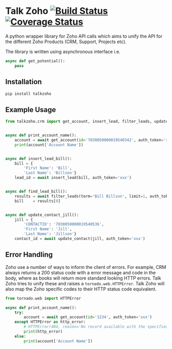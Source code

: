 # Talk Zoho [![Build Status](https://travis-ci.org/A2Z-Cloud/Talk-Zoho.svg?branch=master)](https://travis-ci.org/A2Z-Cloud/Talk-Zoho) [![Coverage Status](https://coveralls.io/repos/github/A2Z-Cloud/Talk-Zoho/badge.svg?branch=master)](https://coveralls.io/github/A2Z-Cloud/Talk-Zoho?branch=master)

A python wrapper library for Zoho API calls which aims to unify the API for the different Zoho Products (CRM, Support, Projects etc).

The library is written using asynchronous interface i.e.
```python
async def get_potential():
    pass
```  

## Installation
```bash
pip install talkzoho
```

## Example Usage
```python
from talkzoho.crm import get_account, insert_lead, filter_leads, update_contact


async def print_account_name():
    account = await get_account(id='7030050000019540342', auth_token='xxx')
    print(account['Account Name'])


async def insert_lead_bill():
    bill = {
        'First Name': 'Bill',
        'Last Name': 'Billson'}
    lead_id = await insert_lead(bill, auth_token='xxx')


async def find_lead_bill():
    results = await filter_leads(term='Bill Billson', limit=1, auth_token='xxx')
    bill    = results[0]


async def update_contact_jill():
    jill = {
        'CONTACTID': '7030050000019540536',
        'First Name': 'Jill',
        'Last Name': 'Jillson'}
    contact_id = await update_contact(jill, auth_token='xxx')
```

## Error Handling
Zoho use a number of ways to inform the client of errors. For example, CRM always returns a 200 status code with a error message and code in the body, where as books will return more standard looking HTTP errors. Talk Zoho tries to unify these and raises a `tornado.web.HTTPError`. Talk Zoho will also map the Zoho specific codes to their HTTP status code equivalent.
```python
from tornado.web import HTTPError

async def print_account_name():
    try:
        account = await get_account(id='1234', auth_token='xxx')
    except HTTPError as http_error:
        # HTTPError(404, reason='No record available with the specified record ID.')
        print(http_error)
    else:
        print(account['Account Name'])
```

